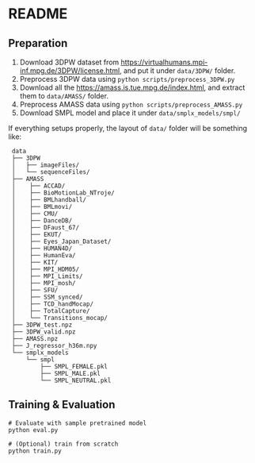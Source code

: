 # README
## Preparation
1. Download 3DPW dataset from https://virtualhumans.mpi-inf.mpg.de/3DPW/license.html, and put it under `data/3DPW/` folder.
2. Preprocess 3DPW data using `python scripts/preprocess_3DPW.py`
3. Download all the https://amass.is.tue.mpg.de/index.html, and extract them to `data/AMASS/` folder.
4. Preprocess AMASS data using `python scripts/preprocess_AMASS.py`
5. Download SMPL model and place it under `data/smplx_models/smpl/`

If everything setups properly, the layout of `data/` folder will be something like:
```
 data
 ├── 3DPW
 │   ├── imageFiles/
 │   └── sequenceFiles/
 ├── AMASS
 │    ├── ACCAD/
 │    ├── BioMotionLab_NTroje/
 │    ├── BMLhandball/
 │    ├── BMLmovi/
 │    ├── CMU/
 │    ├── DanceDB/
 │    ├── DFaust_67/
 │    ├── EKUT/
 │    ├── Eyes_Japan_Dataset/
 │    ├── HUMAN4D/
 │    ├── HumanEva/
 │    ├── KIT/
 │    ├── MPI_HDM05/
 │    ├── MPI_Limits/
 │    ├── MPI_mosh/
 │    ├── SFU/
 │    ├── SSM_synced/
 │    ├── TCD_handMocap/
 │    ├── TotalCapture/
 │    └── Transitions_mocap/
 ├── 3DPW_test.npz
 ├── 3DPW_valid.npz
 ├── AMASS.npz
 ├── J_regressor_h36m.npy
 └── smplx_models
     └── smpl
         ├── SMPL_FEMALE.pkl
         ├── SMPL_MALE.pkl
         └── SMPL_NEUTRAL.pkl
```

## Training & Evaluation
```
# Evaluate with sample pretrained model
python eval.py

# (Optional) train from scratch
python train.py
```

